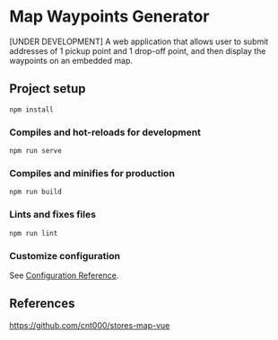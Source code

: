 # Map Waypoints Generator

[UNDER DEVELOPMENT] A web application that allows user to submit addresses of 1 pickup point and 1 drop-off point, and then display the waypoints on an embedded map. 

## Project setup
```
npm install
```

### Compiles and hot-reloads for development
```
npm run serve
```

### Compiles and minifies for production
```
npm run build
```

### Lints and fixes files
```
npm run lint
```

### Customize configuration
See [Configuration Reference](https://cli.vuejs.org/config/).


## References
https://github.com/cnt000/stores-map-vue
